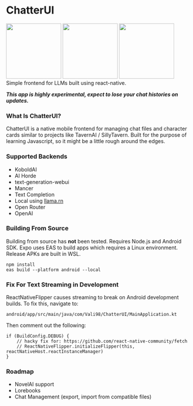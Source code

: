 # ChatterUI

<div>
<img src ="https://github.com/Vali-98/ChatterUI/blob/master/assets/screenshots/mainchat.png" width="150" > 
<img src ="https://github.com/Vali-98/ChatterUI/blob/master/assets/screenshots/charsmenu.png" width="150" > 
<img src ="https://github.com/Vali-98/ChatterUI/blob/master/assets/screenshots/optionsmenu.png" width="150" > 
</div>
Simple frontend for LLMs built using react-native.

**_This app is highly experimental, expect to lose your chat histories on updates._**

### What Is ChatterUI?

ChatterUI is a native mobile frontend for managing chat files and character cards similar to projects like TavernAI / SillyTavern.
Built for the purpose of learning Javascript, so it might be a little rough around the edges.

### Supported Backends

-   KoboldAI
-   AI Horde
-   text-generation-webui
-   Mancer
-   Text Completion
-   Local using [llama.rn](https://github.com/mybigday/llama.rn)
-   Open Router
-   OpenAI

### Building From Source

Building from source has **not** been tested.
Requires Node.js and Android SDK. Expo uses EAS to build apps which requires a Linux environment. Release APKs are built in WSL.

```
npm install
eas build --platform android --local
```

### Fix For Text Streaming in Development

ReactNativeFlipper causes streaming to break on Android development builds. To fix this, navigate to:

`android/app/src/main/java/com/Vali98/ChatterUI/MainApplication.kt`

Then comment out the following:

```
if (BuildConfig.DEBUG) {
    // hacky fix for: https://github.com/react-native-community/fetch
    // ReactNativeFlipper.initializeFlipper(this, reactNativeHost.reactInstanceManager)
}
```

### Roadmap

-   NovelAI support
-   Lorebooks
-   Chat Management (export, import from compatible files)
